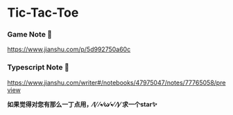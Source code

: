 # Tic-Tac-Toe

### Game Note 📒
https://www.jianshu.com/p/5d992750a60c

### Typescript Note 📒
https://www.jianshu.com/writer#/notebooks/47975047/notes/77765058/preview

**如果觉得对您有那么一丁点用，⁄(⁄ ⁄•⁄ω⁄•⁄ ⁄)⁄ 求一个star✨**
